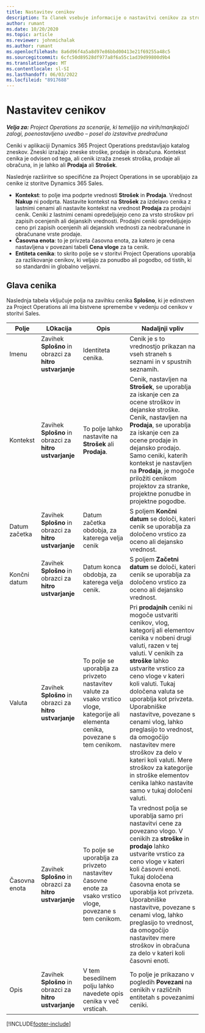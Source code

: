 ```yaml
---
title: Nastavitev cenikov
description: Ta članek vsebuje informacije o nastavitvi cenikov za stroške in prodajo.
author: rumant
ms.date: 10/20/2020
ms.topic: article
ms.reviewer: johnmichalak
ms.author: rumant
ms.openlocfilehash: 8a6d96f4a5a8d97e86bbd00413e21f69255a48c5
ms.sourcegitcommit: 6cfc50d89528df977a8f6a55c1ad39d99800d9b4
ms.translationtype: MT
ms.contentlocale: sl-SI
ms.lasthandoff: 06/03/2022
ms.locfileid: "8917688"
---
```

# <a name="set-up-price-lists"></a>Nastavitev cenikov

_**Velja za:** Project Operations za scenarije, ki temeljijo na virih/manjkajoči zalogi, poenostavljeno uvedbo – posel do izstavitve predračuna_

Ceniki v aplikaciji Dynamics 365 Project Operations predstavljajo katalog zneskov. Zneski izražajo zneske stroške, prodaje in obračuna. Kontekst cenika je odvisen od tega, ali cenik izraža znesek stroška, prodaje ali obračuna, in je lahko ali **Prodaja** ali **Strošek**.

Naslednje razširitve so specifične za Project Operations in se uporabljajo za cenike iz storitve Dynamics 365 Sales.

- **Kontekst**: to polje ima podprte vrednosti **Strošek** in **Prodaja**. Vrednost **Nakup** ni podprta. Nastavite kontekst na **Strošek** za izdelavo cenika z lastnimi cenami ali nastavite kontekst na vrednost **Prodaja** za prodajni cenik. Ceniki z lastnimi cenami opredeljujejo ceno za vrsto stroškov pri zapisih ocenjenih ali dejanskih vrednosti. Prodajni ceniki opredeljujejo ceno pri zapisih ocenjenih ali dejanskih vrednosti za neobračunane in obračunane vrste prodaje.
- **Časovna enota**: to je privzeta časovna enota, za katero je cena nastavljena v povezani tabeli **Cena vloge** za ta cenik.
- **Entiteta cenika**: to skrito polje se v storitvi Project Operations uporablja za razlikovanje cenikov, ki veljajo za ponudbo ali pogodbo, od tistih, ki so standardni in globalno veljavni.

## <a name="price-list-header"></a>Glava cenika

Naslednja tabela vključuje polja na zavihku cenika **Splošno**, ki je edinstven za Project Operations ali ima bistvene spremembe v vedenju od cenikov v storitvi Sales.

| Polje | LOkacija | Opis | Nadaljnji vpliv |
| --- | --- | --- | --- |
| Imenu | Zavihek **Splošno** in obrazci za **hitro ustvarjanje** | Identiteta cenika. | Cenik je s to vrednostjo prikazan na vseh straneh s seznami in v spustnih seznamih.|
| Kontekst | Zavihek **Splošno** in obrazci za **hitro ustvarjanje** | To polje lahko nastavite na **Strošek** ali **Prodaja**. | Cenik, nastavljen na **Strošek**, se uporablja za iskanje cen za ocene stroškov in dejanske stroške. Cenik, nastavljen na **Prodaja**, se uporablja za iskanje cen za ocene prodaje in dejansko prodajo. Samo ceniki, katerih kontekst je nastavljen na **Prodaja**, je mogoče priložiti cenikom projektov za stranke, projektne ponudbe in projektne pogodbe. |
| Datum začetka | Zavihek **Splošno** in obrazci za **hitro ustvarjanje** | Datum začetka obdobja, za katerega velja cenik | S poljem **Končni datum** se določi, kateri cenik se uporablja za določeno vrstico za oceno ali dejansko vrednost. |
| Končni datum | Zavihek **Splošno** in obrazci za **hitro ustvarjanje** | Datum konca obdobja, za katerega velja cenik. | S poljem **Začetni datum** se določi, kateri cenik se uporablja za določeno vrstico za oceno ali dejansko vrednost. |
| Valuta | Zavihek **Splošno** in obrazci za **hitro ustvarjanje** | To polje se uporablja za privzeto nastavitev valute za vsako vrstico vloge, kategorije ali elementa cenika, povezane s tem cenikom. | Pri **prodajnih** ceniki ni mogoče ustvariti cenikov, vlog, kategorij ali elementov cenika v nobeni drugi valuti, razen v tej valuti. V cenikih za **stroške** lahko ustvarite vrstico za ceno vloge v kateri koli valuti. Tukaj določena valuta se uporablja kot privzeta. Uporabniške nastavitve, povezane s cenami vlog, lahko preglasijo to vrednost, da omogočijo nastavitev mere stroškov za delo v kateri koli valuti. Mere stroškov za kategorije in stroške elementov cenika lahko nastavite samo v tukaj določeni valuti. |
| Časovna enota | Zavihek **Splošno** in obrazci za **hitro ustvarjanje** | To polje se uporablja za privzeto nastavitev časovne enote za vsako vrstico vloge, povezane s tem cenikom. | Ta vrednost polja se uporablja samo pri nastavitvi cene za povezano vlogo. V cenikih za **stroške** in **prodajo** lahko ustvarite vrstico za ceno vloge v kateri koli časovni enoti. Tukaj določena časovna enota se uporablja kot privzeta. Uporabniške nastavitve, povezane s cenami vlog, lahko preglasijo to vrednost, da omogočijo nastavitev mere stroškov in obračuna za delo v kateri koli časovni enoti. |
| Opis | Zavihek **Splošno** in obrazci za **hitro ustvarjanje** | V tem besedilnem polju lahko navedete opis cenika v več vrsticah. | To polje je prikazano v pogledih **Povezani** na cenikih v različnih entitetah s povezanimi ceniki. |


[!INCLUDE[footer-include](../includes/footer-banner.md)]